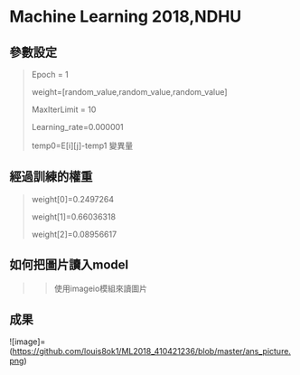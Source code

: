 # Machine Learning 2018,NDHU #
## 參數設定 ##
>Epoch = 1
>>
>weight=[random_value,random_value,random_value]
>>
>MaxIterLimit = 10
>>
>Learning_rate=0.000001
>>
>temp0=E[i][j]-temp1
>變異量
## 經過訓練的權重 ##
>weight[0]=0.2497264 
>>
>weight[1]=0.66036318
>>
>weight[2]=0.08956617
## 如何把圖片讀入model ##
>>使用imageio模組來讀圖片
## 成果 ##
![image]=(https://github.com/louis8ok1/ML2018_410421236/blob/master/ans_picture.png)
